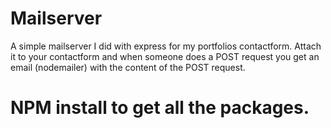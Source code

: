 # Mailserver
A simple mailserver I did with express for my portfolios contactform. Attach it to your contactform and when someone does a POST request you get an email (nodemailer) with the content of the POST request. 
# NPM install to get all the packages.


